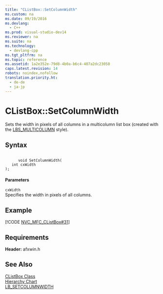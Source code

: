 ```yaml
---
title: "CListBox::SetColumnWidth"
ms.custom: na
ms.date: 09/19/2016
ms.devlang: 
  - C++
ms.prod: visual-studio-dev14
ms.reviewer: na
ms.suite: na
ms.technology: 
  - devlang-cpp
ms.tgt_pltfrm: na
ms.topic: reference
ms.assetid: 1a2e352e-79d8-4b0a-b6c4-407a2dc23058
caps.latest.revision: 14
robots: noindex,nofollow
translation.priority.ht: 
  - de-de
  - ja-jp
---
```

# CListBox::SetColumnWidth
Sets the width in pixels of all columns in a multicolumn list box (created with the [LBS_MULTICOLUMN](../vs140/List-Box-Styles.md) style).  
  
## Syntax  
  
```  
  
      void SetColumnWidth(  
   int cxWidth   
);  
```  
  
#### Parameters  
 `cxWidth`  
 Specifies the width in pixels of all columns.  
  
## Example  
 [!CODE [NVC_MFC_CListBox#31](../CodeSnippet/VS_Snippets_Cpp/NVC_MFC_CListBox#31)]  
  
## Requirements  
 **Header:** afxwin.h  
  
## See Also  
 [CListBox Class](../vs140/CListBox-Class.md)   
 [Hierarchy Chart](../vs140/Hierarchy-Chart.md)   
 [LB_SETCOLUMNWIDTH](http://msdn.microsoft.com/library/windows/desktop/bb761338)